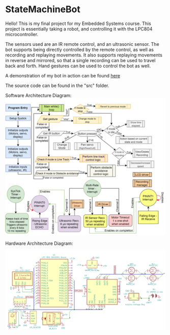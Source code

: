 # StateMachineBot

Hello! This is my final project for my Embedded Systems course. This project is essentially taking a robot, and controlling it with the LPC804 microcontroller.

The sensors used are an IR remote control, and an ultrasonic sensor.  The bot supports being directly controlled by the remote control, as well as recording and replaying movements.
It also supports replaying movements in reverse and mirrored, so that a single recording can be used to travel back and forth.
Hand gestures can be used to control the bot as well.

A demonstration of my bot in action can be found [here](https://www.youtube.com/watch?v=8Y4A216La6w&feature=youtu.be)

The source code can be found in the "src" folder.

Software Architecture Diagram:
![Software Architecture Diagram](https://github.com/awalm/StateMachineBot/blob/master/architecture-diagrams/Software%20Architecture.png "Software Architecture Diagram")

Hardware Architecture Diagram:

![Hardware Architecture Diagram](https://github.com/awalm/StateMachineBot/blob/master/architecture-diagrams/Schematic_updated.png "Hardware Architecture Diagram")
